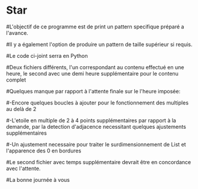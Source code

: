 # Star

#L'objectif de ce programme est de print un pattern specifique préparé a l'avance.

#Il y a également l'option de produire un pattern de taille supérieur si requis.

#Le code ci-joint serra en Python


#Deux fichiers différents, l'un correspondant au contenu effectué en une heure, le second avec une demi heure supplémentaire pour le contenu complet


#Quelques manque par rapport à l'attente finale sur le l'heure imposée: 

#-Encore quelques boucles à ajouter pour le fonctionnement des multiples au delà de 2

#-L'etoile en multiple de 2 à 4 points supplémentaires par rapport à la demande, par la detection d'adjacence necessitant quelques ajustements supplémentaires

#-Un ajustement necessaire pour traiter le surdimensionnement de List et l'apparence des 0 en bordures


#Le second fichier avec temps supplémentaire devrait être en concordance avec l'attente.

#La bonne journée à vous
